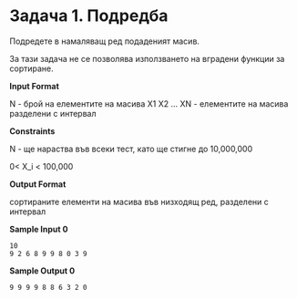 # Задача 1. Подредба

Подредете в намаляващ ред подаденият масив.

За тази задача не се позволява използването на вградени функции за сортиране.

**Input Format**

N - брой на елементите на масива X1 X2 ... XN - елементите на масива разделени с интервал

**Constraints**

N - ще нараства във всеки тест, като ще стигне до 10,000,000

0< Х_i < 100,000

**Output Format**

сортираните елементи на масива във низходящ ред, разделени с интервал

**Sample Input 0**
```
10
9 2 6 8 9 9 8 0 3 9
```

**Sample Output 0**
```
9 9 9 9 8 8 6 3 2 0
```
